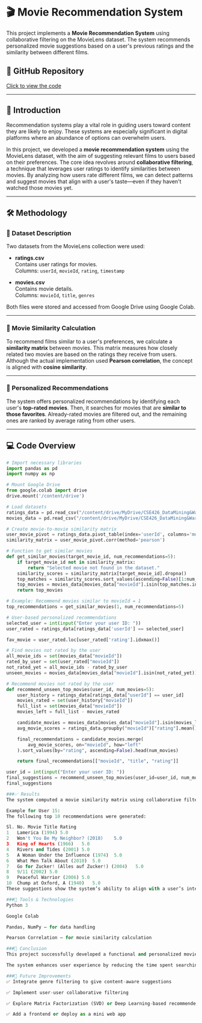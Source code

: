 # 🎬 Movie Recommendation System

This project implements a **Movie Recommendation System** using collaborative filtering on the MovieLens dataset. The system recommends personalized movie suggestions based on a user's previous ratings and the similarity between different films.

## 📂 GitHub Repository

[Click to view the code](https://github.com/Ahana-tabassum/CSE426_DataMining-WarehouseLAB/blob/main/MaheruTabassumOhana_2125051015_Assignment01.ipynb)

---

## 📌 Introduction

Recommendation systems play a vital role in guiding users toward content they are likely to enjoy. These systems are especially significant in digital platforms where an abundance of options can overwhelm users.

In this project, we developed a **movie recommendation system** using the MovieLens dataset, with the aim of suggesting relevant films to users based on their preferences. The core idea revolves around **collaborative filtering**, a technique that leverages user ratings to identify similarities between movies. By analyzing how users rate different films, we can detect patterns and suggest movies that align with a user's taste—even if they haven't watched those movies yet.

---

## 🛠 Methodology

### 📁 Dataset Description

Two datasets from the MovieLens collection were used:

- **ratings.csv**  
  Contains user ratings for movies.  
  Columns: `userId`, `movieId`, `rating`, `timestamp`

- **movies.csv**  
  Contains movie details.  
  Columns: `movieId`, `title`, `genres`

Both files were stored and accessed from Google Drive using Google Colab.

---

### 🧠 Movie Similarity Calculation

To recommend films similar to a user's preferences, we calculate a **similarity matrix** between movies. This matrix measures how closely related two movies are based on the ratings they receive from users. Although the actual implementation used **Pearson correlation**, the concept is aligned with **cosine similarity**.

---

### 🎯 Personalized Recommendations

The system offers personalized recommendations by identifying each user's **top-rated movies**. Then, it searches for movies that are **similar to those favorites**. Already-rated movies are filtered out, and the remaining ones are ranked by average rating from other users.

---

## 💻 Code Overview

```python
# Import necessary libraries
import pandas as pd
import numpy as np

# Mount Google Drive
from google.colab import drive
drive.mount('/content/drive')

# Load datasets
ratings_data = pd.read_csv("/content/drive/MyDrive/CSE426_DataMining&WarehouseLAB/Assignment01/ratings.csv")
movies_data = pd.read_csv("/content/drive/MyDrive/CSE426_DataMining&WarehouseLAB/Assignment01/movies.csv")

# Create movie-to-movie similarity matrix
user_movie_pivot = ratings_data.pivot_table(index='userId', columns='movieId', values='rating')
similarity_matrix = user_movie_pivot.corr(method='pearson')

# Function to get similar movies
def get_similar_movies(target_movie_id, num_recommendations=5):
    if target_movie_id not in similarity_matrix:
        return "Selected movie not found in the dataset."
    similarity_scores = similarity_matrix[target_movie_id].dropna()
    top_matches = similarity_scores.sort_values(ascending=False)[1:num_recommendations+1]
    top_movies = movies_data[movies_data["movieId"].isin(top_matches.index)][["movieId", "title"]]
    return top_movies

# Example: Recommend movies similar to movieId = 1
top_recommendations = get_similar_movies(1, num_recommendations=5)

# User-based personalized recommendations
selected_user = int(input("Enter your user ID: "))
user_rated = ratings_data[ratings_data['userId'] == selected_user]

fav_movie = user_rated.loc[user_rated['rating'].idxmax()]

# Find movies not rated by the user
all_movie_ids = set(movies_data["movieId"])
rated_by_user = set(user_rated["movieId"])
not_rated_yet = all_movie_ids - rated_by_user
unseen_movies = movies_data[movies_data["movieId"].isin(not_rated_yet)]

# Recommend movies not rated by the user
def recommend_unseen_top_movies(user_id, num_movies=5):
    user_history = ratings_data[ratings_data["userId"] == user_id]
    movies_rated = set(user_history["movieId"])
    full_list = set(movies_data["movieId"])
    movies_left = full_list - movies_rated

    candidate_movies = movies_data[movies_data["movieId"].isin(movies_left)]
    avg_movie_scores = ratings_data.groupby("movieId")["rating"].mean()

    final_recommendations = candidate_movies.merge(
        avg_movie_scores, on="movieId", how="left"
    ).sort_values(by="rating", ascending=False).head(num_movies)

    return final_recommendations[["movieId", "title", "rating"]]

user_id = int(input("Enter your user ID: "))
final_suggestions = recommend_unseen_top_movies(user_id=user_id, num_movies=10)
final_suggestions

###✅ Results
The system computed a movie similarity matrix using collaborative filtering based on user ratings, allowing it to identify films with strong correlations in viewer preferences.

Example for User 15:
The following top 10 recommendations were generated:

Sl. No.	Movie Title	Rating
1	Lamerica (1994)	5.0
2	Won't You Be My Neighbor? (2018)	5.0
3	King of Hearts (1966)	5.0
4	Rivers and Tides (2001)	5.0
5	A Woman Under the Influence (1974)	5.0
6	What Men Talk About (2010)	5.0
7	Go for Zucker! (Alles auf Zucker!) (2004)	5.0
8	9/11 (2002)	5.0
9	Peaceful Warrior (2006)	5.0
10	Chump at Oxford, A (1940)	5.0
These suggestions show the system’s ability to align with a user’s interests, including non-mainstream or international films.

###🧰 Tools & Technologies
Python 3

Google Colab

Pandas, NumPy – for data handling

Pearson Correlation – for movie similarity calculation

###🧾 Conclusion
This project successfully developed a functional and personalized movie recommendation system using the MovieLens dataset. By applying collaborative filtering techniques and computing a similarity matrix between films, the system provides movie suggestions tailored to each user’s preferences.

The system enhances user experience by reducing the time spent searching for content and increasing the relevance of what is suggested.

###🚀 Future Improvements
✅ Integrate genre filtering to give content-aware suggestions

✅ Implement user-user collaborative filtering

✅ Explore Matrix Factorization (SVD) or Deep Learning-based recommenders

✅ Add a frontend or deploy as a mini web app
